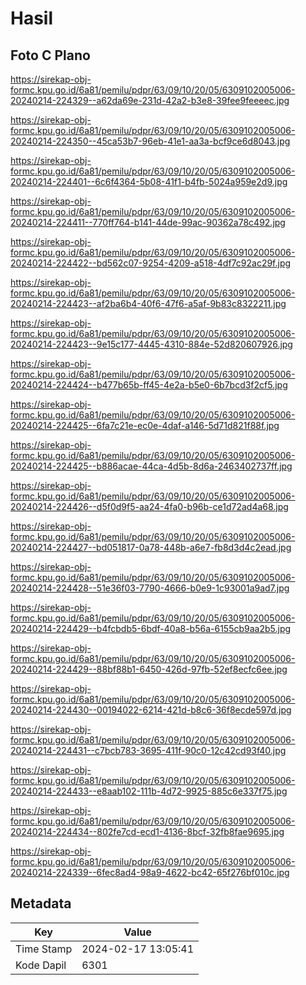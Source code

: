 # Hasil

## Foto C Plano

https://sirekap-obj-formc.kpu.go.id/6a81/pemilu/pdpr/63/09/10/20/05/6309102005006-20240214-224329--a62da69e-231d-42a2-b3e8-39fee9feeeec.jpg

https://sirekap-obj-formc.kpu.go.id/6a81/pemilu/pdpr/63/09/10/20/05/6309102005006-20240214-224350--45ca53b7-96eb-41e1-aa3a-bcf9ce6d8043.jpg

https://sirekap-obj-formc.kpu.go.id/6a81/pemilu/pdpr/63/09/10/20/05/6309102005006-20240214-224401--6c6f4364-5b08-41f1-b4fb-5024a959e2d9.jpg

https://sirekap-obj-formc.kpu.go.id/6a81/pemilu/pdpr/63/09/10/20/05/6309102005006-20240214-224411--770ff764-b141-44de-99ac-90362a78c492.jpg

https://sirekap-obj-formc.kpu.go.id/6a81/pemilu/pdpr/63/09/10/20/05/6309102005006-20240214-224422--bd562c07-9254-4209-a518-4df7c92ac29f.jpg

https://sirekap-obj-formc.kpu.go.id/6a81/pemilu/pdpr/63/09/10/20/05/6309102005006-20240214-224423--af2ba6b4-40f6-47f6-a5af-9b83c8322211.jpg

https://sirekap-obj-formc.kpu.go.id/6a81/pemilu/pdpr/63/09/10/20/05/6309102005006-20240214-224423--9e15c177-4445-4310-884e-52d820607926.jpg

https://sirekap-obj-formc.kpu.go.id/6a81/pemilu/pdpr/63/09/10/20/05/6309102005006-20240214-224424--b477b65b-ff45-4e2a-b5e0-6b7bcd3f2cf5.jpg

https://sirekap-obj-formc.kpu.go.id/6a81/pemilu/pdpr/63/09/10/20/05/6309102005006-20240214-224425--6fa7c21e-ec0e-4daf-a146-5d71d821f88f.jpg

https://sirekap-obj-formc.kpu.go.id/6a81/pemilu/pdpr/63/09/10/20/05/6309102005006-20240214-224425--b886acae-44ca-4d5b-8d6a-2463402737ff.jpg

https://sirekap-obj-formc.kpu.go.id/6a81/pemilu/pdpr/63/09/10/20/05/6309102005006-20240214-224426--d5f0d9f5-aa24-4fa0-b96b-ce1d72ad4a68.jpg

https://sirekap-obj-formc.kpu.go.id/6a81/pemilu/pdpr/63/09/10/20/05/6309102005006-20240214-224427--bd051817-0a78-448b-a6e7-fb8d3d4c2ead.jpg

https://sirekap-obj-formc.kpu.go.id/6a81/pemilu/pdpr/63/09/10/20/05/6309102005006-20240214-224428--51e36f03-7790-4666-b0e9-1c93001a9ad7.jpg

https://sirekap-obj-formc.kpu.go.id/6a81/pemilu/pdpr/63/09/10/20/05/6309102005006-20240214-224429--b4fcbdb5-6bdf-40a8-b56a-6155cb9aa2b5.jpg

https://sirekap-obj-formc.kpu.go.id/6a81/pemilu/pdpr/63/09/10/20/05/6309102005006-20240214-224429--88bf88b1-6450-426d-97fb-52ef8ecfc6ee.jpg

https://sirekap-obj-formc.kpu.go.id/6a81/pemilu/pdpr/63/09/10/20/05/6309102005006-20240214-224430--00194022-6214-421d-b8c6-36f8ecde597d.jpg

https://sirekap-obj-formc.kpu.go.id/6a81/pemilu/pdpr/63/09/10/20/05/6309102005006-20240214-224431--c7bcb783-3695-411f-90c0-12c42cd93f40.jpg

https://sirekap-obj-formc.kpu.go.id/6a81/pemilu/pdpr/63/09/10/20/05/6309102005006-20240214-224433--e8aab102-111b-4d72-9925-885c6e337f75.jpg

https://sirekap-obj-formc.kpu.go.id/6a81/pemilu/pdpr/63/09/10/20/05/6309102005006-20240214-224434--802fe7cd-ecd1-4136-8bcf-32fb8fae9695.jpg

https://sirekap-obj-formc.kpu.go.id/6a81/pemilu/pdpr/63/09/10/20/05/6309102005006-20240214-224339--6fec8ad4-98a9-4622-bc42-65f276bf010c.jpg


## Metadata

| Key        | Value               |
| ---------- | ------------------- |
| Time Stamp | 2024-02-17 13:05:41 |
| Kode Dapil | 6301                |



